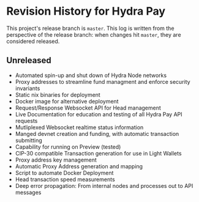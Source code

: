 # Revision History for Hydra Pay

This project's release branch is `master`. This log is written from the perspective of the release branch: when changes hit `master`, they are considered released.

##  Unreleased

* Automated spin-up and shut down of Hydra Node networks
* Proxy addresses to streamline fund managment and enforce security invariants
* Static nix binaries for deployment
* Docker image for alternative deployment
* Request/Response Websocket API for Head management
* Live Documentation for education and testing of all Hydra Pay API requests
* Mutliplexed Websocket realtime status information
* Manged devnet creation and funding, with automatic transaction submitting
* Capability for running on Preview (tested)
* CIP-30 compatible Transaction generation for use in Light Wallets
* Proxy address key management
* Automatic Proxy Address generation and mapping
* Script to automate Docker Deployment
* Head transaction speed measurements
* Deep error propagation: From internal nodes and processes out to API messages

